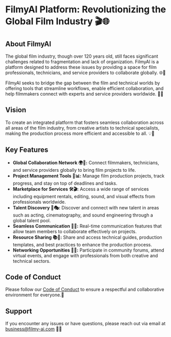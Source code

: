 # FilmyAI Platform: Revolutionizing the Global Film Industry 🎬🌐

## About FilmyAI
The global film industry, though over 120 years old, still faces significant challenges related to fragmentation and lack of organization. FilmyAI is a platform designed to address these issues by providing a space for film professionals, technicians, and service providers to collaborate globally. 🌐🤝

FilmyAI seeks to bridge the gap between the film and technical worlds by offering tools that streamline workflows, enable efficient collaboration, and help filmmakers connect with experts and service providers worldwide. 🔧🎥

## Vision
To create an integrated platform that fosters seamless collaboration across all areas of the film industry, from creative artists to technical specialists, making the production process more efficient and accessible to all. 💡🌟

## Key Features
* **Global Collaboration Network 🌍💬:** Connect filmmakers, technicians, and service providers globally to bring film projects to life.
* **Project Management Tools 📅📊:** Manage film production projects, track progress, and stay on top of deadlines and tasks.
* **Marketplace for Services 🛠️🎬:** Access a wide range of services including equipment rentals, editing, sound, and visual effects from professionals worldwide.
* **Talent Discovery 🌟🎭:** Discover and connect with new talent in areas such as acting, cinematography, and sound engineering through a global talent pool.
* **Seamless Communication 💬🔗:** Real-time communication features that allow team members to collaborate effectively on projects.
* **Resource Sharing 📚🔄:** Share and access technical guides, production templates, and best practices to enhance the production process.
* **Networking Opportunities 🤝🌐:** Participate in community forums, attend virtual events, and engage with professionals from both creative and technical sectors.

## Code of Conduct
Please follow our [Code of Conduct](https://github.com/Team-FilmyAI/Filmy-AI/blob/main/wiki_images/Code%20of%20Conduct.docx) to ensure a respectful and collaborative environment for everyone.🙏

## Support
If you encounter any issues or have questions, please reach out via email at business@filmy-ai.com 📧💼
